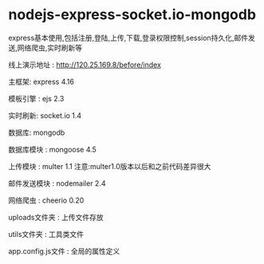 # nodejs-express-socket.io-mongodb
express基本使用,包括注册,登陆,上传,下载,登录权限控制,session持久化,邮件发送,网络爬虫,实时刷新等

线上演示地址 : http://120.25.169.8/before/index

主框架: express 4.16

模板引擎 : ejs 2.3

实时刷新: socket.io 1.4

数据库: mongodb

数据库模块 : mongoose 4.5

上传模块 : multer 1.1 注意:multer1.0版本以后和之前代码差异很大

邮件发送模块 : nodemailer 2.4

网络爬虫 : cheerio 0.20

uploads文件夹 : 上传文件存放

utils文件夹 : 工具类文件

app.config.js文件 : 全局的属性定义
